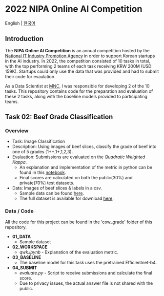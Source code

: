 # 2022 NIPA Online AI Competition
English | [한국어](https://github.com/parksu111/nipa2022/blob/main/README_ko.md)

## Introduction
The **NIPA Online AI Competition** is an annual competition hosted by the [National IT Industry Promotion Agency](https://www.nipa.kr/eng/index.do) in order to support Korean startups in the AI industry. In 2022, the competition consisted of 10 tasks in total, with the top performing 2 teams of each task receiving KRW 200M (USD 159K). Startups could only use the data that was provided and had to submit their code for evaulation.

As a Data Scientist at [MNC](https://mnc.ai/), I was responsible for developing 2 of the 10 tasks. This repository contains code for the preparation and evaluation of these 2 tasks, along with the baseline models provided to participating teams.

## Task 02: Beef Grade Classification
### Overview
* Task: Image Classification
* Description: Using images of beef slices, classify the grade of beef into one of 5 grades (1++,1+,1,2,3).
* Evaluation: Submissions are evaluated on the *Quadratic Weighted Kappa*.
  * An explanation and implementation of the metric in python can be found in this [notebook]().
  * Final scores are calculated on both the public(30%) and private(70%) test datasets.
* Data: Images of beef slices & labels in a csv.
  * Sample data can be found [here](https://github.com/parksu111/nipa2022/tree/main/cow_grade/01_DATA).
  * The full dataset is available for download [here](https://www.aihub.or.kr/aihubdata/data/view.do?currMenu=115&topMenu=100&aihubDataSe=realm&dataSetSn=158).

### Data / Code
All the code for this project can be found in the 'cow_grade' folder of this repository.
* **01_DATA**
  * Sample dataset
* **02_WORKSPACE**
  * *qwk.ipynb* - Explanation of the evaluation metric.
* **03_BASELINE**
  * The baseline model for this task uses the pretrained Efficientnet-b4.
* **04_SUBMIT**
  * *evaluate.py* - Script to receive submissions and calculate the final score.
  * Due to privacy issues, the actual answer file is not shared with the public.
 
